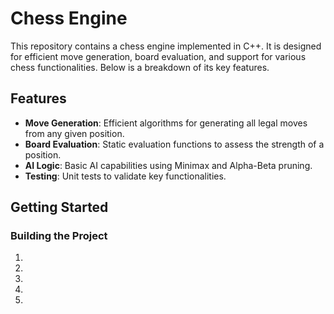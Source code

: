 # Chess Engine

This repository contains a chess engine implemented in C++. It is designed for efficient move generation, board evaluation, and support for various chess functionalities. Below is a breakdown of its key features.

## Features
- **Move Generation**: Efficient algorithms for generating all legal moves from any given position.
- **Board Evaluation**: Static evaluation functions to assess the strength of a position.
- **AI Logic**: Basic AI capabilities using Minimax and Alpha-Beta pruning.
- **Testing**: Unit tests to validate key functionalities.


## Getting Started

### Building the Project
1. 
2. 
3. 
4.
5.